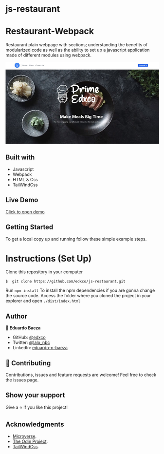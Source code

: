 # js-restaurant


# Restaurant-Webpack
Restaurant plain webpage with sections; understanding the benefits of modularized code as well as the ability to set up a javascript application made of different modules using webpack.

![](https://github.com/edxco/js-restaurant/blob/restaurant/sample.jpg)

## Built with
- Javascript
- Webpack
- HTML & Css
- TailWindCss

## Live Demo
[Click to open demo](https://github.com/edxco/js-restaurant/blob/restaurant/sample.jpg)

## Getting Started

To get a local copy up and running follow these simple example steps.

# Instructions (Set Up)

Clone this repository in your computer
```
$  git clone https://github.com/edxco/js-restaurant.git
```
Run
`npm install`
To install the npm dependencies if you are gonna change the source code.
Access the folder where you cloned the project in your explorer and open
`./dist/index.html`

## Author

👤 **Eduardo Baeza**

- GitHub: [@edxco](https://github.com/edxco/)
- Twitter: [@lalo_nbc](https://twitter.com/lalo_nbc/)
- LinkedIn: [eduardo-n-baeza](https://www.linkedin.com/in/eduardo-n-baeza/)

## 🤝 Contributing

Contributions, issues and feature requests are welcome!
Feel free to check the issues page.

## Show your support

Give a ⭐️ if you like this project!

## Acknowledgments

- [Microverse](https://www.microverse.org/).
- [The Odin Project](https://www.theodinproject.com/).
- [TailWindCss](https://tailwindcss.com/).
